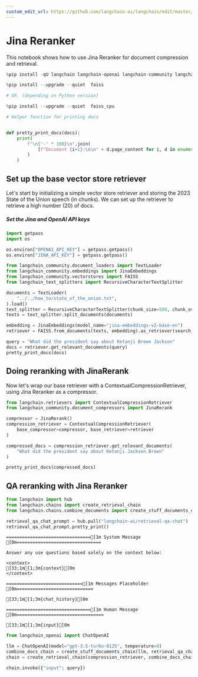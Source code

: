 ```yaml
---
custom_edit_url: https://github.com/langchain-ai/langchain/edit/master/docs/docs/integrations/document_transformers/jina_rerank.ipynb
---
```

# Jina Reranker

This notebook shows how to use Jina Reranker for document compression and retrieval.


```python
%pip install -qU langchain langchain-openai langchain-community langchain-text-splitters langchainhub

%pip install --upgrade --quiet  faiss

# OR  (depending on Python version)

%pip install --upgrade --quiet  faiss_cpu
```


```python
# Helper function for printing docs


def pretty_print_docs(docs):
    print(
        f"\n{'-' * 100}\n".join(
            [f"Document {i+1}:\n\n" + d.page_content for i, d in enumerate(docs)]
        )
    )
```

## Set up the base vector store retriever

Let's start by initializing a simple vector store retriever and storing the 2023 State of the Union speech (in chunks). We can set up the retriever to retrieve a high number (20) of docs.

##### Set the Jina and OpenAI API keys


```python
import getpass
import os

os.environ["OPENAI_API_KEY"] = getpass.getpass()
os.environ["JINA_API_KEY"] = getpass.getpass()
```


```python
from langchain_community.document_loaders import TextLoader
from langchain_community.embeddings import JinaEmbeddings
from langchain_community.vectorstores import FAISS
from langchain_text_splitters import RecursiveCharacterTextSplitter

documents = TextLoader(
    "../../how_to/state_of_the_union.txt",
).load()
text_splitter = RecursiveCharacterTextSplitter(chunk_size=500, chunk_overlap=100)
texts = text_splitter.split_documents(documents)

embedding = JinaEmbeddings(model_name="jina-embeddings-v2-base-en")
retriever = FAISS.from_documents(texts, embedding).as_retriever(search_kwargs={"k": 20})

query = "What did the president say about Ketanji Brown Jackson"
docs = retriever.get_relevant_documents(query)
pretty_print_docs(docs)
```

## Doing reranking with JinaRerank

Now let's wrap our base retriever with a ContextualCompressionRetriever, using Jina Reranker as a compressor.


```python
from langchain.retrievers import ContextualCompressionRetriever
from langchain_community.document_compressors import JinaRerank

compressor = JinaRerank()
compression_retriever = ContextualCompressionRetriever(
    base_compressor=compressor, base_retriever=retriever
)

compressed_docs = compression_retriever.get_relevant_documents(
    "What did the president say about Ketanji Jackson Brown"
)
```


```python
pretty_print_docs(compressed_docs)
```

## QA reranking with Jina Reranker


```python
from langchain import hub
from langchain.chains import create_retrieval_chain
from langchain.chains.combine_documents import create_stuff_documents_chain

retrieval_qa_chat_prompt = hub.pull("langchain-ai/retrieval-qa-chat")
retrieval_qa_chat_prompt.pretty_print()
```
```output
================================[1m System Message [0m================================

Answer any use questions based solely on the context below:

<context>
[33;1m[1;3m{context}[0m
</context>

=============================[1m Messages Placeholder [0m=============================

[33;1m[1;3m{chat_history}[0m

================================[1m Human Message [0m=================================

[33;1m[1;3m{input}[0m
```

```python
from langchain_openai import ChatOpenAI

llm = ChatOpenAI(model="gpt-3.5-turbo-0125", temperature=0)
combine_docs_chain = create_stuff_documents_chain(llm, retrieval_qa_chat_prompt)
chain = create_retrieval_chain(compression_retriever, combine_docs_chain)
```


```python
chain.invoke({"input": query})
```
